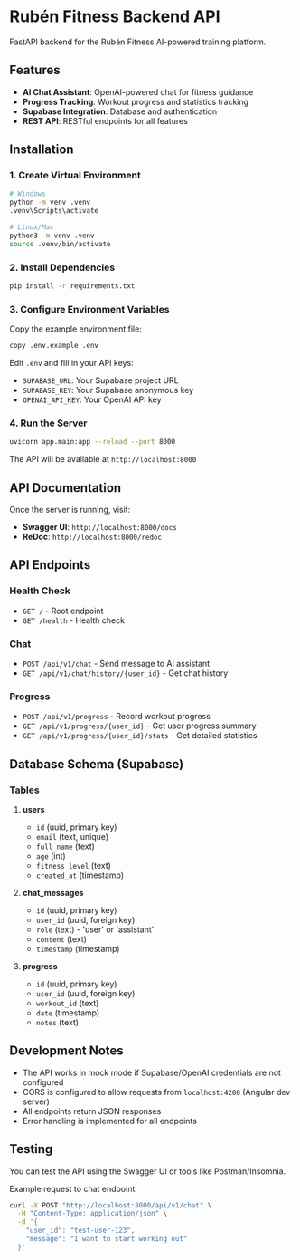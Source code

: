 # Rubén Fitness Backend API

FastAPI backend for the Rubén Fitness AI-powered training platform.

## Features

- **AI Chat Assistant**: OpenAI-powered chat for fitness guidance
- **Progress Tracking**: Workout progress and statistics tracking
- **Supabase Integration**: Database and authentication
- **REST API**: RESTful endpoints for all features

## Installation

### 1. Create Virtual Environment

```bash
# Windows
python -m venv .venv
.venv\Scripts\activate

# Linux/Mac
python3 -m venv .venv
source .venv/bin/activate
```

### 2. Install Dependencies

```bash
pip install -r requirements.txt
```

### 3. Configure Environment Variables

Copy the example environment file:

```bash
copy .env.example .env
```

Edit `.env` and fill in your API keys:

- `SUPABASE_URL`: Your Supabase project URL
- `SUPABASE_KEY`: Your Supabase anonymous key
- `OPENAI_API_KEY`: Your OpenAI API key

### 4. Run the Server

```bash
uvicorn app.main:app --reload --port 8000
```

The API will be available at `http://localhost:8000`

## API Documentation

Once the server is running, visit:
- **Swagger UI**: `http://localhost:8000/docs`
- **ReDoc**: `http://localhost:8000/redoc`

## API Endpoints

### Health Check
- `GET /` - Root endpoint
- `GET /health` - Health check

### Chat
- `POST /api/v1/chat` - Send message to AI assistant
- `GET /api/v1/chat/history/{user_id}` - Get chat history

### Progress
- `POST /api/v1/progress` - Record workout progress
- `GET /api/v1/progress/{user_id}` - Get user progress summary
- `GET /api/v1/progress/{user_id}/stats` - Get detailed statistics

## Database Schema (Supabase)

### Tables

1. **users**
   - `id` (uuid, primary key)
   - `email` (text, unique)
   - `full_name` (text)
   - `age` (int)
   - `fitness_level` (text)
   - `created_at` (timestamp)

2. **chat_messages**
   - `id` (uuid, primary key)
   - `user_id` (uuid, foreign key)
   - `role` (text) - 'user' or 'assistant'
   - `content` (text)
   - `timestamp` (timestamp)

3. **progress**
   - `id` (uuid, primary key)
   - `user_id` (uuid, foreign key)
   - `workout_id` (text)
   - `date` (timestamp)
   - `notes` (text)

## Development Notes

- The API works in mock mode if Supabase/OpenAI credentials are not configured
- CORS is configured to allow requests from `localhost:4200` (Angular dev server)
- All endpoints return JSON responses
- Error handling is implemented for all endpoints

## Testing

You can test the API using the Swagger UI or tools like Postman/Insomnia.

Example request to chat endpoint:

```bash
curl -X POST "http://localhost:8000/api/v1/chat" \
  -H "Content-Type: application/json" \
  -d '{
    "user_id": "test-user-123",
    "message": "I want to start working out"
  }'
```


